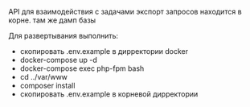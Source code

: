 API для взаимодействия с задачами
экспорт запросов находится в корне.
там же дамп базы


Для развертывания выполнить:
- скопировать .env.example в дирректории docker
- docker-compose up -d
- docker-compose exec php-fpm bash
- cd ../var/www
- composer install
- скопировать .env.example в корневой дирректории






